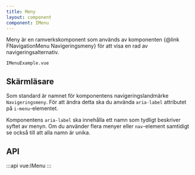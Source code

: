 ```yaml
---
title: Meny
layout: component
component: IMenu
---
```


Meny är en ramverkskomponent som används av komponenten {@link FNavigationMenu Navigeringsmeny} för att visa en rad av navigeringsalternativ.

```import
IMenuExample.vue
```

## Skärmläsare

Som standard är namnet för komponentens navigeringslandmärke `Navigeringsmeny`.
För att ändra detta ska du använda `aria-label` attributet på `i-menu`-elementet.

Komponentens `aria-label` ska innehålla ett namn som tydligt beskriver syftet av menyn.
Om du använder flera menyer eller `nav`-element samtidigt se också till att alla namn är unika.

## API

:::api
vue:IMenu
:::
